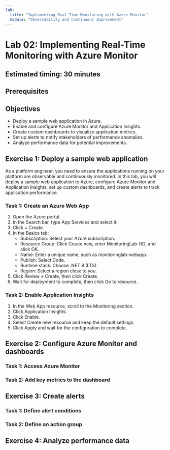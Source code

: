 ```yaml
---
lab:
  title: "Implementing Real-Time Monitoring with Azure Monitor"
  module: "Observability and Continuous Improvement"
---
```


# Lab 02: Implementing Real-Time Monitoring with Azure Monitor

## Estimated timing: 30 minutes

## Prerequisites

## Objectives

- Deploy a sample web application in Azure.
- Enable and configure Azure Monitor and Application Insights.
- Create custom dashboards to visualize application metrics.
- Set up alerts to notify stakeholders of performance anomalies.
- Analyze performance data for potential improvements.

## Exercise 1: Deploy a sample web application

As a platform engineer, you need to ensure the applications running on your platform are observable and continuously monitored. In this lab, you will deploy a sample web application to Azure, configure Azure Monitor and Application Insights, set up custom dashboards, and create alerts to track application performance.

### Task 1: Create an Azure Web App

1. Open the Azure portal.
1. In the Search bar, type App Services and select it.
1. Click + Create.
1. In the Basics tab:
   - Subscription: Select your Azure subscription.
   - Resource Group: Click Create new, enter MonitoringLab-RG, and click OK.
   - Name: Enter a unique name, such as monitoringlab-webapp.
   - Publish: Select Code.
   - Runtime stack: Choose .NET 8 (LTS).
   - Region: Select a region close to you.
1. Click Review + Create, then click Create.
1. Wait for deployment to complete, then click Go to resource.

### Task 2: Enable Application Insights

1. In the Web App resource, scroll to the Monitoring section.
1. Click Application Insights.
1. Click Enable.
1. Select Create new resource and keep the default settings.
1. Click Apply and wait for the configuration to complete.

## Exercise 2: Configure Azure Monitor and dashboards

### Task 1: Access Azure Monitor

### Task 2: Add key metrics to the dashboard

## Exercise 3: Create alerts

### Task 1: Define alert conditions

### Task 2: Define an action group

## Exercise 4: Analyze performance data
